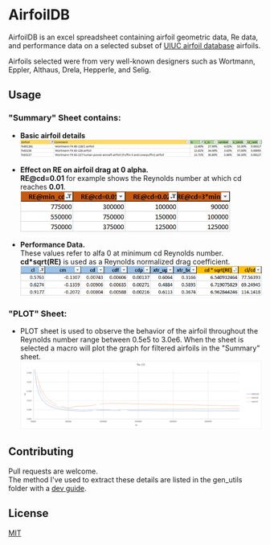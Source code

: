 # AirfoilDB

AirfoilDB is an excel spreadsheet containing airfoil geometric data, Re data, and performance data on a selected subset of [UIUC airfoil database](https://m-selig.ae.illinois.edu/ads.html) airfoils. 

Airfoils selected were from very well-known designers such as Wortmann, Eppler, Althaus, Drela, Hepperle, and Selig.


## Usage

### "Summary" Sheet contains:

- __Basic airfoil details__
![alt text](https://github.com/kjayawar/AirfoilDB/blob/main/geometric_info.png?raw=true)

- __Effect on RE on airfoil drag at 0 alpha.__                                          
__RE@cd=0.01__ for example shows the Reynolds number at which cd reaches __0.01__.            
![alt text](https://github.com/kjayawar/AirfoilDB/blob/main/RE_info.png?raw=true)

- __Performance Data.__                                                                       
These values refer to alfa 0 at minimum cd Reynolds number.                       
__cd*sqrt(RE)__ is used as a Reynolds normalized drag coefficient. 
![alt text](https://github.com/kjayawar/AirfoilDB/blob/main/performance_info.png?raw=true)

### "PLOT" Sheet:

- PLOT sheet is used to observe the behavior of the airfoil throughout the Reynolds number range between 0.5e5 to 3.0e6. When the sheet is selected a macro will plot the graph for filtered airfoils in the "Summary" sheet. 
![alt text](https://github.com/kjayawar/AirfoilDB/blob/main/re_cd.png?raw=true)
 

## Contributing
Pull requests are welcome.   
The method I've used to extract these details are listed in the gen_utils folder with a [dev guide](https://github.com/kjayawar/AirfoilDB/blob/main/gen_utils/dev_doc.md).

## License
[MIT](https://choosealicense.com/licenses/mit/)
